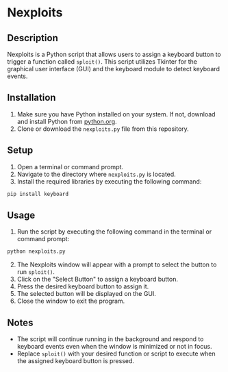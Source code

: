 # Nexploits

## Description
Nexploits is a Python script that allows users to assign a keyboard button to trigger a function called `sploit()`. This script utilizes Tkinter for the graphical user interface (GUI) and the keyboard module to detect keyboard events.

## Installation
1. Make sure you have Python installed on your system. If not, download and install Python from [python.org](https://www.python.org/).
2. Clone or download the `nexploits.py` file from this repository.

## Setup
1. Open a terminal or command prompt.
2. Navigate to the directory where `nexploits.py` is located.
3. Install the required libraries by executing the following command:
```bash
pip install keyboard
```

## Usage
1. Run the script by executing the following command in the terminal or command prompt:
```bash
python nexploits.py
```
2. The Nexploits window will appear with a prompt to select the button to run `sploit()`.
3. Click on the "Select Button" to assign a keyboard button.
4. Press the desired keyboard button to assign it.
5. The selected button will be displayed on the GUI.
6. Close the window to exit the program.

## Notes
- The script will continue running in the background and respond to keyboard events even when the window is minimized or not in focus.
- Replace `sploit()` with your desired function or script to execute when the assigned keyboard button is pressed.
